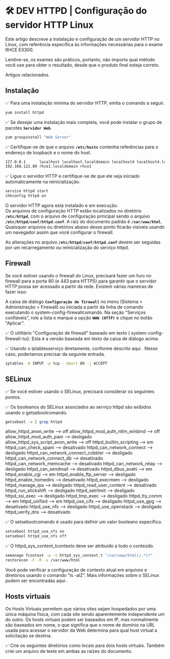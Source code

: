 # 🛠 DEV HTTPD | Configuração do servidor HTTP Linux

Este artigo descreve a instalação e configuração de um servidor HTTP no Linux, com referência específica às informações necessárias para o exame RHCE EX300.  

Lembre-se, os exames são práticos, portanto, não importa qual método você use para obter o resultado, desde que o produto final esteja correto.

Artigos relacionados.


## Instalação

✅ Para uma instalação mínima do servidor HTTP, emita o comando a seguir.

```bash
yum install httpd
```

✅ Se desejar uma instalação mais completa, você pode instalar o grupo de pacotes **`Servidor Web`**.

```bash
yum groupinstall "Web Server"
```

✅ Certifique-se de que o arquivo **`/etc/hosts`** contenha referências para o endereço de loopback e o nome do host.

```bash
127.0.0.1      localhost localhost.localdomain localhost4 localhost4.localdomain4
192.168.122.89 rhce1.localdomain rhce1
```

✅ Ligue o servidor HTTP e certifique-se de que ele seja iniciado automaticamente na reinicialização.

```bash
service httpd start
chkconfig httpd on
```

O servidor HTTP agora está instalado e em execução.  
Os arquivos de configuração HTTP estão localizados no diretório **`/etc/httpd`**, com o arquivo de configuração principal sendo o arquivo **`/etc/httpd/conf/httpd.conf`**. A raiz do documento padrão é **`/var/www/html`**.  
Quaisquer arquivos ou diretórios abaixo desse ponto ficarão visíveis usando um navegador assim que você configurar o firewall.

As alterações no arquivo **`/etc/httpd/conf/httpd.conf`** devem ser seguidas por um recarregamento ou reinicialização do serviço httpd.

## Firewall

Se você estiver usando o firewall do Linux, precisará fazer um furo no firewall para a porta 80 (e 443 para HTTPS) para garantir que o servidor HTTP possa ser acessado a partir da rede. Existem várias maneiras de fazer isso:

A caixa de diálogo **`Configuração de firewall`** no menu (Sistema > Administração > Firewall) ou iniciada a partir da linha de comando executando o system-config-firewallcomando. Na seção "Serviços confiáveis", role a lista e marque a opção **`WWW (HTTP)`** e clique no botão "Aplicar".

✅ O utilitário "Configuração de firewall" baseado em texto ( system-config-firewall-tui). Esta é a versão baseada em texto da caixa de diálogo acima.

✅ Usando o iptablesserviço diretamente, conforme descrito aqui . Nesse caso, poderíamos precisar da seguinte entrada.

```bash
iptables -A INPUT -p tcp --dport 80 -j ACCEPT
```

## SELinux

✅ Se você estiver usando o SELinux, precisará considerar os seguintes pontos.

✅ Os booleanos do SELinux associados ao serviço httpd são exibidos usando o getseboolcomando.

```bash
getsebool -a | grep httpd
```

allow_httpd_anon_write --> off
allow_httpd_mod_auth_ntlm_winbind --> off
allow_httpd_mod_auth_pam --> desligado
allow_httpd_sys_script_anon_write --> off
httpd_builtin_scripting --> em
httpd_can_check_spam --> desativado
httpd_can_network_connect --> desligado
httpd_can_network_connect_cobbler --> desligado
httpd_can_network_connect_db --> desativado
httpd_can_network_memcache --> desativado
httpd_can_network_relay --> desligado
httpd_can_sendmail --> desativado
httpd_dbus_avahi --> em
httpd_enable_cgi --> em
httpd_enable_ftp_server --> desligado
httpd_enable_homedirs --> desativado
httpd_execmem --> desligado
httpd_manage_ipa --> desligado
httpd_read_user_content --> desativado
httpd_run_stickshift --> desligado
httpd_setrlimit --> desligado
httpd_ssi_exec --> desligado
httpd_tmp_exec --> desligado
httpd_tty_comm --> em
httpd_unified --> em
httpd_use_cifs --> desligado
httpd_use_gpg --> desativado
httpd_use_nfs --> desligado
httpd_use_openstack --> desligado
httpd_verify_dns --> desativado

✅ O setseboolcomando é usado para definir um valor booleano específico.

```bash
setsebool httpd_use_nfs on
setsebool httpd_use_nfs off
```

✅ O httpd_sys_content_tcontexto deve ser atribuído a todo o conteúdo.

```bash
semanage fcontext -a -t httpd_sys_content_t "/var/www/html(/.*)?"
restorecon -F -R -v /var/www/html
```

Você pode verificar a configuração de contexto atual em arquivos e diretórios usando o comando "ls -alZ".
Mais informações sobre o SELinux podem ser encontradas aqui .

## Hosts virtuais

Os Hosts Virtuais permitem que vários sites sejam hospedados por uma única máquina física, com cada site sendo aparentemente independente um do outro. Os hosts virtuais podem ser baseados em IP, mas normalmente são baseados em nome, o que significa que o nome de domínio na URL usada para acessar o servidor da Web determina para qual host virtual a solicitação se destina.

✅ Crie os seguintes diretórios como locais para dois hosts virtuais. Também criei um arquivo de teste em ambas as raízes do documento.
